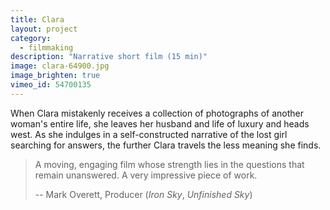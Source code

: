 ```yaml
---
title: Clara
layout: project
category:
  - filmmaking
description: "Narrative short film (15 min)"
image: clara-64900.jpg
image_brighten: true
vimeo_id: 54700135
---
```


When Clara mistakenly receives a collection of photographs of another woman's
entire life, she leaves her husband and life of luxury and heads west. As she
indulges in a self-constructed narrative of the lost girl searching for
answers, the further Clara travels the less meaning she finds.

> A moving, engaging film whose strength lies in the questions that remain
> unanswered. A very impressive piece of work.
>
> -- Mark Overett, Producer (_Iron Sky_, _Unfinished Sky_)
